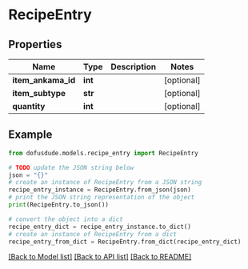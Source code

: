 # RecipeEntry


## Properties

Name | Type | Description | Notes
------------ | ------------- | ------------- | -------------
**item_ankama_id** | **int** |  | [optional] 
**item_subtype** | **str** |  | [optional] 
**quantity** | **int** |  | [optional] 

## Example

```python
from dofusdude.models.recipe_entry import RecipeEntry

# TODO update the JSON string below
json = "{}"
# create an instance of RecipeEntry from a JSON string
recipe_entry_instance = RecipeEntry.from_json(json)
# print the JSON string representation of the object
print(RecipeEntry.to_json())

# convert the object into a dict
recipe_entry_dict = recipe_entry_instance.to_dict()
# create an instance of RecipeEntry from a dict
recipe_entry_from_dict = RecipeEntry.from_dict(recipe_entry_dict)
```
[[Back to Model list]](../README.md#documentation-for-models) [[Back to API list]](../README.md#documentation-for-api-endpoints) [[Back to README]](../README.md)


